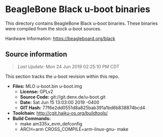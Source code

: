 BeagleBone Black u-boot binaries
===================

This directory contains BeagleBone Black u-boot binaries.
These binaries were compiled from the stock u-boot sources.

Hardware Information: <https://beagleboard.org/black>

Source information
-------------
> *Last Update:* Mon 24 Jun 2019 02:25:10 PM CDT

This section tracks the u-boot revision within this repo.

* **Files:**  MLO u-boot.bin u-boot.img
  * **License:** GPLv2
  * **Source Code:** git://git.denx.de/u-boot.git
  * **Date:** Sat Jun 15 13:03:00 2019 -0400
  * **GIT Hash:** 77f6e2dd0551d8a825bab391a1bd6b838874bcd4
* **Toolchain:** http://cgit.haiku-os.org/buildtools/
* **Build Commands:**
  * make am335x_evm_defconfig
  * ARCH=arm CROSS_COMPILE=arm-linux-gnu- make
